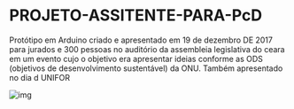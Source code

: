 # PROJETO-ASSITENTE-PARA-PcD
Protótipo em Arduino criado e apresentado em 19 de dezembro DE 2017 para jurados e 300 pessoas no auditório da assembleia legislativa do ceara em um evento cujo o objetivo era apresentar ideias conforme as ODS (objetivos de desenvolvimento sustentável) da ONU. Também apresentado no dia d UNIFOR

![img](https://i.imgur.com/xKSJYo9.png)
